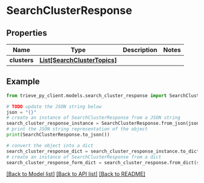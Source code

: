 # SearchClusterResponse


## Properties

Name | Type | Description | Notes
------------ | ------------- | ------------- | -------------
**clusters** | [**List[SearchClusterTopics]**](SearchClusterTopics.md) |  | 

## Example

```python
from trieve_py_client.models.search_cluster_response import SearchClusterResponse

# TODO update the JSON string below
json = "{}"
# create an instance of SearchClusterResponse from a JSON string
search_cluster_response_instance = SearchClusterResponse.from_json(json)
# print the JSON string representation of the object
print(SearchClusterResponse.to_json())

# convert the object into a dict
search_cluster_response_dict = search_cluster_response_instance.to_dict()
# create an instance of SearchClusterResponse from a dict
search_cluster_response_form_dict = search_cluster_response.from_dict(search_cluster_response_dict)
```
[[Back to Model list]](../README.md#documentation-for-models) [[Back to API list]](../README.md#documentation-for-api-endpoints) [[Back to README]](../README.md)


